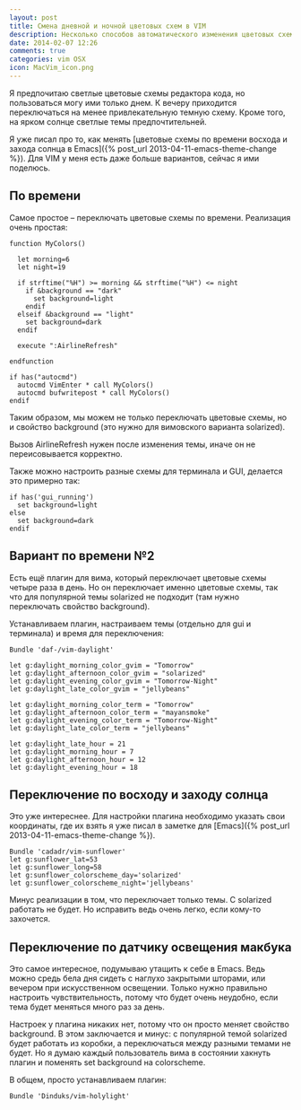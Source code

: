 ```yaml
---
layout: post
title: Смена дневной и ночной цветовых схем в VIM
description: Несколько способов автоматического изменения цветовых схем в VIM
date: 2014-02-07 12:26
comments: true
categories: vim OSX
icon: MacVim_icon.png
---
```


Я предпочитаю светлые цветовые схемы редактора кода, но пользоваться могу ими только днем. К вечеру приходится переключаться на менее привлекательную темную схему. Кроме того, на ярком солнце светлые темы предпочтительней.

Я уже писал про то, как менять [цветовые схемы по времени восхода и захода солнца в Emacs]({% post_url 2013-04-11-emacs-theme-change %}). Для VIM у меня есть даже больше вариантов, сейчас я ими поделюсь.

## По времени

Самое простое – переключать цветовые схемы по времени. Реализация очень простая:

	function MyColors()
	
	  let morning=6
	  let night=19
	
	  if strftime("%H") >= morning && strftime("%H") <= night
	    if &background == "dark"
	      set background=light
	    endif
	  elseif &background == "light"
	    set background=dark
	  endif
	
	  execute ":AirlineRefresh"
	
	endfunction
	
	if has("autocmd")
	  autocmd VimEnter * call MyColors()
	  autocmd bufwritepost * call MyColors()
	endif

Таким образом, мы можем не только переключать цветовые схемы, но и свойство background (это нужно для вимовского варианта solarized).

Вызов AirlineRefresh нужен после изменения темы, иначе он не переисовывается корректно.

Также можно настроить разные схемы для терминала и GUI, делается это примерно так:

	if has('gui_running')
	  set background=light
	else
	  set background=dark
	endif

## Вариант по времени №2

Есть ещё плагин для вима, который переключает цветовые схемы четыре раза в день. Но он переключает именно цветовые схемы, так что для популярной темы solarized не подходит (там нужно переключать свойство background).

Устанавливаем плагин, настраиваем темы (отдельно для gui и терминала) и время для переключения:

	Bundle 'daf-/vim-daylight'
	
	let g:daylight_morning_color_gvim = "Tomorrow"
	let g:daylight_afternoon_color_gvim = "solarized"
	let g:daylight_evening_color_gvim = "Tomorrow-Night"
	let g:daylight_late_color_gvim = "jellybeans"
	
	let g:daylight_morning_color_term = "Tomorrow"
	let g:daylight_afternoon_color_term = "mayansmoke"
	let g:daylight_evening_color_term = "Tomorrow-Night"
	let g:daylight_late_color_term = "jellybeans"
	
	let g:daylight_late_hour = 21
	let g:daylight_morning_hour = 7
	let g:daylight_afternoon_hour = 12
	let g:daylight_evening_hour = 18

## Переключение по восходу и заходу солнца

Это уже интереснее. Для настройки плагина необходимо указать свои координаты, где их взять я уже писал в заметке для [Emacs]({% post_url 2013-04-11-emacs-theme-change %}).

	Bundle 'cadadr/vim-sunflower'
	let g:sunflower_lat=53
	let g:sunflower_long=58
	let g:sunflower_colorscheme_day='solarized'
	let g:sunflower_colorscheme_night='jellybeans'

Минус реализации в том, что переключает только темы. С solarized работать не будет. Но исправить ведь очень легко, если кому-то захочется.

## Переключение по датчику освещения макбука

Это самое интересное, подумываю утащить к себе в Emacs. Ведь можно средь бела дня сидеть с наглухо закрытыми шторами, или вечером при искусственном освещении. Только нужно правильно настроить чувствительность, потому что будет очень неудобно, если тема будет меняться много раз за день.

Настроек у плагина никаких нет, потому что он просто меняет свойство background. В этом заключается и минус: с популярной темой solarized будет работать из коробки, а переключаться между разными темами не будет. Но я думаю каждый пользователь вима в состоянии хакнуть плагин и поменять set background на colorscheme.

В общем, просто устанавливаем плагин:

    Bundle 'Dinduks/vim-holylight'